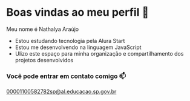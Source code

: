 # Boas vindas ao meu perfil 🖤

Meu nome é Nathalya Araújo
- Estou estudando tecnologia pela Alura Start
- Estou me desenvolvendo na linguagem JavaScript
- Ulizo este espaço para minha organização e compartilhamento dos projetos desenvolvidos

 ### Você pode entrar em contato comigo 📫

 00001100582782sp@al.educacao.sp.gov.br
